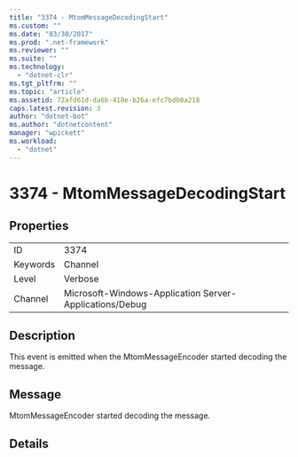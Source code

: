 ```yaml
---
title: "3374 - MtomMessageDecodingStart"
ms.custom: ""
ms.date: "03/30/2017"
ms.prod: ".net-framework"
ms.reviewer: ""
ms.suite: ""
ms.technology: 
  - "dotnet-clr"
ms.tgt_pltfrm: ""
ms.topic: "article"
ms.assetid: 72afd61d-da6b-418e-b26a-efc7bdb0a218
caps.latest.revision: 3
author: "dotnet-bot"
ms.author: "dotnetcontent"
manager: "wpickett"
ms.workload: 
  - "dotnet"
---
```

# 3374 - MtomMessageDecodingStart
## Properties  
  
|||  
|-|-|  
|ID|3374|  
|Keywords|Channel|  
|Level|Verbose|  
|Channel|Microsoft-Windows-Application Server-Applications/Debug|  
  
## Description  
 This event is emitted when the MtomMessageEncoder started decoding the message.  
  
## Message  
 MtomMessageEncoder started decoding  the message.  
  
## Details
